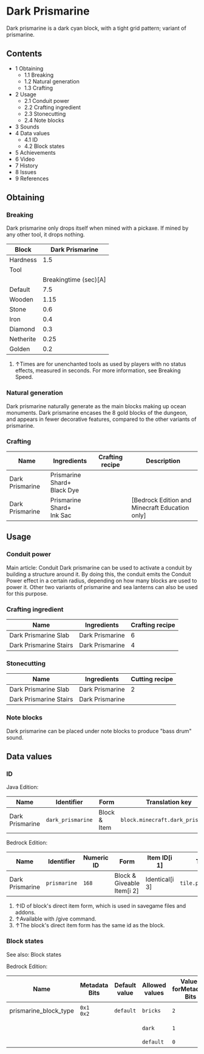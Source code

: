 # Dark Prismarine
Dark prismarine is a dark cyan block, with a tight grid pattern; variant of prismarine.

## Contents
- 1 Obtaining
	- 1.1 Breaking
	- 1.2 Natural generation
	- 1.3 Crafting
- 2 Usage
	- 2.1 Conduit power
	- 2.2 Crafting ingredient
	- 2.3 Stonecutting
	- 2.4 Note blocks
- 3 Sounds
- 4 Data values
	- 4.1 ID
	- 4.2 Block states
- 5 Achievements
- 6 Video
- 7 History
- 8 Issues
- 9 References

## Obtaining
### Breaking
Dark prismarine only drops itself when mined with a pickaxe. If mined by any other tool, it drops nothing.

| Block     | Dark Prismarine       |
|-----------|-----------------------|
| Hardness  | 1.5                   |
| Tool      |                       |
|           | Breakingtime (sec)[A] |
| Default   | 7.5                   |
| Wooden    | 1.15                  |
| Stone     | 0.6                   |
| Iron      | 0.4                   |
| Diamond   | 0.3                   |
| Netherite | 0.25                  |
| Golden    | 0.2                   |

1. ↑Times are for unenchanted tools as used by players with no status effects, measured in seconds. For more information, see Breaking Speed.

### Natural generation
Dark prismarine naturally generate as the main blocks making up ocean monuments. Dark prismarine encases the 8 gold blocks of the dungeon, and appears in fewer decorative features, compared to the other variants of prismarine. 

### Crafting
| Name            | Ingredients                     | Crafting recipe | Description                                      |
|-----------------|---------------------------------|-----------------|--------------------------------------------------|
| Dark Prismarine | Prismarine Shard+<br/>Black Dye |                 |                                                  |
| Dark Prismarine | Prismarine Shard+<br/>Ink Sac   |                 | ‌[Bedrock Edition and Minecraft Education  only] |

## Usage
### Conduit power
Main article: Conduit
Dark prismarine can be used to activate a conduit by building a structure around it. By doing this, the conduit emits the Conduit Power effect in a certain radius, depending on how many blocks are used to power it. Other two variants of prismarine and sea lanterns can also be used for this purpose.

### Crafting ingredient
| Name                   | Ingredients     | Crafting recipe |
|------------------------|-----------------|-----------------|
| Dark Prismarine Slab   | Dark Prismarine | 6               |
| Dark Prismarine Stairs | Dark Prismarine | 4               |

### Stonecutting
| Name                   | Ingredients     | Cutting recipe |
|------------------------|-----------------|----------------|
| Dark Prismarine Slab   | Dark Prismarine | 2              |
| Dark Prismarine Stairs | Dark Prismarine |                |

### Note blocks
Dark prismarine can be placed under note blocks to produce "bass drum" sound.

## Data values
### ID
Java Edition:

| Name            | Identifier        | Form         | Translation key                   |
|-----------------|-------------------|--------------|-----------------------------------|
| Dark Prismarine | `dark_prismarine` | Block & Item | `block.minecraft.dark_prismarine` |

Bedrock Edition:

| Name            | Identifier   | Numeric ID | Form                       | Item ID[i 1]   | Translation key             |
|-----------------|--------------|------------|----------------------------|----------------|-----------------------------|
| Dark Prismarine | `prismarine` | `168`      | Block & Giveable Item[i 2] | Identical[i 3] | `tile.prismarine.dark.name` |

1. ↑ID of block's direct item form, which is used in savegame files and addons.
2. ↑Available with /give command.
3. ↑The block's direct item form has the same id as the block.

### Block states
See also: Block states

Bedrock Edition:

| Name                  | Metadata Bits   | Default value | Allowed values | Values forMetadata Bits | Description       |
|-----------------------|-----------------|---------------|----------------|-------------------------|-------------------|
| prismarine_block_type | `0x1`<br/>`0x2` | `default`     | `bricks`       | `2`                     | Prismarine Bricks |
|                       |                 |               | `dark`         | `1`                     | Dark Prismarine   |
|                       |                 |               | `default`      | `0`                     | Prismarine        |




